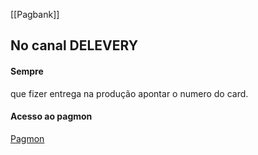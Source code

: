 [[Pagbank]]

## No canal DELEVERY
#### **Sempre** 
que fizer entrega na produção apontar o numero do card.


#### Acesso ao pagmon
[Pagmon](https://pagmon.intranet.pags/d/WFk_uSyGz2/namespace-view?orgId=1)
